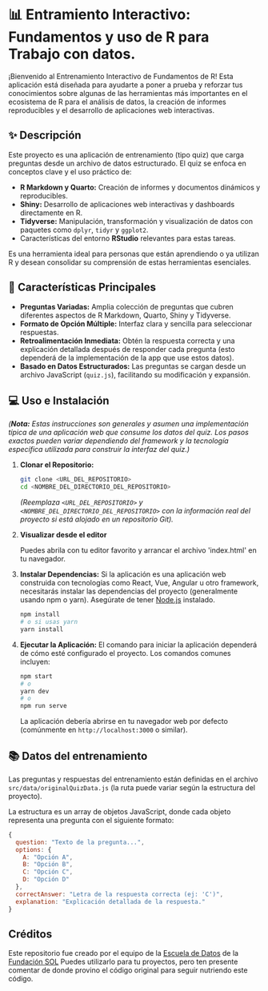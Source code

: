 # 📊 Entramiento Interactivo: Fundamentos y uso de R para Trabajo con datos.
¡Bienvenido al Entrenamiento Interactivo de Fundamentos de R! Esta aplicación está diseñada para ayudarte a poner a prueba y reforzar tus conocimientos sobre algunas de las herramientas más importantes en el ecosistema de R para el análisis de datos, la creación de informes reproducibles y el desarrollo de aplicaciones web interactivas.

## ✨ Descripción

Este proyecto es una aplicación de entrenamiento (tipo quiz) que carga preguntas desde un archivo de datos estructurado. El quiz se enfoca en conceptos clave y el uso práctico de:

* **R Markdown y Quarto:** Creación de informes y documentos dinámicos y reproducibles.
* **Shiny:** Desarrollo de aplicaciones web interactivas y dashboards directamente en R.
* **Tidyverse:** Manipulación, transformación y visualización de datos con paquetes como `dplyr`, `tidyr` y `ggplot2`.
* Características del entorno **RStudio** relevantes para estas tareas.

Es una herramienta ideal para personas que están aprendiendo o ya utilizan R y desean consolidar su comprensión de estas herramientas esenciales.

## 🚀 Características Principales

* **Preguntas Variadas:** Amplia colección de preguntas que cubren diferentes aspectos de R Markdown, Quarto, Shiny y Tidyverse.
* **Formato de Opción Múltiple:** Interfaz clara y sencilla para seleccionar respuestas.
* **Retroalimentación Inmediata:** Obtén la respuesta correcta y una explicación detallada después de responder cada pregunta (esto dependerá de la implementación de la app que use estos datos).
* **Basado en Datos Estructurados:** Las preguntas se cargan desde un archivo JavaScript (`quiz.js`), facilitando su modificación y expansión.

## 💻 Uso e Instalación

*(**Nota:** Estas instrucciones son generales y asumen una implementación típica de una aplicación web que consume los datos del quiz. Los pasos exactos pueden variar dependiendo del framework y la tecnología específica utilizada para construir la interfaz del quiz.)*

1.  **Clonar el Repositorio:**
    ```bash
    git clone <URL_DEL_REPOSITORIO>
    cd <NOMBRE_DEL_DIRECTORIO_DEL_REPOSITORIO>
    ```
    *(Reemplaza `<URL_DEL_REPOSITORIO>` y `<NOMBRE_DEL_DIRECTORIO_DEL_REPOSITORIO>` con la información real del proyecto si está alojado en un repositorio Git).*

2. **Visualizar desde el editor**

	Puedes abrila con tu editor favorito y arrancar el archivo 'index.html' en tu navegador. 

3.  **Instalar Dependencias:**
    Si la aplicación es una aplicación web construida con tecnologías como React, Vue, Angular u otro framework, necesitarás instalar las dependencias del proyecto (generalmente usando npm o yarn). Asegúrate de tener [Node.js](https://nodejs.org/) instalado.
    ```bash
    npm install
    # o si usas yarn
    yarn install
    ```

4.  **Ejecutar la Aplicación:**
    El comando para iniciar la aplicación dependerá de cómo esté configurado el proyecto. Los comandos comunes incluyen:
    ```bash
    npm start
    # o
    yarn dev
    # o
    npm run serve
    ```
    La aplicación debería abrirse en tu navegador web por defecto (comúnmente en `http://localhost:3000` o similar).

## 📚 Datos del entrenamiento

Las preguntas y respuestas del entrenamiento están definidas en el archivo `src/data/originalQuizData.js` (la ruta puede variar según la estructura del proyecto).

La estructura es un array de objetos JavaScript, donde cada objeto representa una pregunta con el siguiente formato:

```javascript
{
  question: "Texto de la pregunta...",
  options: {
    A: "Opción A",
    B: "Opción B",
    C: "Opción C",
    D: "Opción D"
  },
  correctAnswer: "Letra de la respuesta correcta (ej: 'C')",
  explanation: "Explicación detallada de la respuesta."
}
```

## Créditos

Este repositorio fue creado por el equipo de la [Escuela de Datos](https://aulavirtual.escuelasol.cl/escuela-de-datos#scrollTop=0) de la [Fundación SOL](www.fundacionsol.cl)
Puedes utilizarlo para tu proyectos, pero ten presente comentar de donde provino el código original para seguir nutriendo este código.